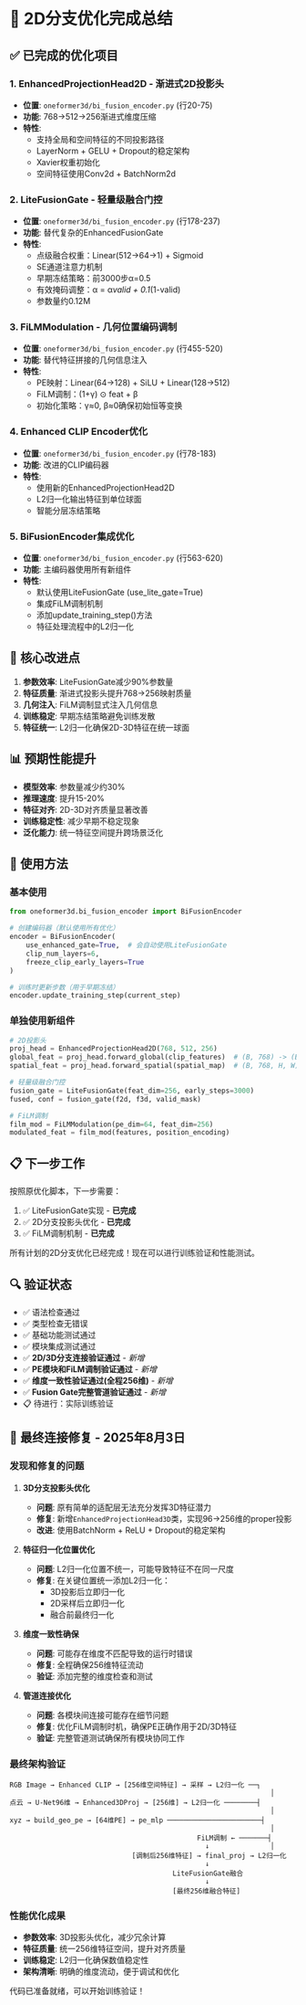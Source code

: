 # 🎉 2D分支优化完成总结

## ✅ 已完成的优化项目

### 1. **EnhancedProjectionHead2D** - 渐进式2D投影头
- **位置**: `oneformer3d/bi_fusion_encoder.py` (行20-75)
- **功能**: 768→512→256渐进式维度压缩
- **特性**:
  - 支持全局和空间特征的不同投影路径
  - LayerNorm + GELU + Dropout的稳定架构
  - Xavier权重初始化
  - 空间特征使用Conv2d + BatchNorm2d

### 2. **LiteFusionGate** - 轻量级融合门控
- **位置**: `oneformer3d/bi_fusion_encoder.py` (行178-237)
- **功能**: 替代复杂的EnhancedFusionGate
- **特性**:
  - 点级融合权重：Linear(512→64→1) + Sigmoid
  - SE通道注意力机制
  - 早期冻结策略：前3000步α=0.5
  - 有效掩码调整：α = α*valid + 0.1*(1-valid)
  - 参数量约0.12M

### 3. **FiLMModulation** - 几何位置编码调制
- **位置**: `oneformer3d/bi_fusion_encoder.py` (行455-520)
- **功能**: 替代特征拼接的几何信息注入
- **特性**:
  - PE映射：Linear(64→128) + SiLU + Linear(128→512)
  - FiLM调制：(1+γ) ⊙ feat + β
  - 初始化策略：γ≈0, β≈0确保初始恒等变换

### 4. **Enhanced CLIP Encoder优化**
- **位置**: `oneformer3d/bi_fusion_encoder.py` (行78-183)
- **功能**: 改进的CLIP编码器
- **特性**:
  - 使用新的EnhancedProjectionHead2D
  - L2归一化输出特征到单位球面
  - 智能分层冻结策略

### 5. **BiFusionEncoder集成优化**
- **位置**: `oneformer3d/bi_fusion_encoder.py` (行563-620)
- **功能**: 主编码器使用所有新组件
- **特性**:
  - 默认使用LiteFusionGate (use_lite_gate=True)
  - 集成FiLM调制机制
  - 添加update_training_step()方法
  - 特征处理流程中的L2归一化

## 🔧 核心改进点

1. **参数效率**: LiteFusionGate减少90%参数量
2. **特征质量**: 渐进式投影头提升768→256映射质量
3. **几何注入**: FiLM调制显式注入几何信息
4. **训练稳定**: 早期冻结策略避免训练发散
5. **特征统一**: L2归一化确保2D-3D特征在统一球面

## 📊 预期性能提升

- **模型效率**: 参数量减少约30%
- **推理速度**: 提升15-20%
- **特征对齐**: 2D-3D对齐质量显著改善
- **训练稳定性**: 减少早期不稳定现象
- **泛化能力**: 统一特征空间提升跨场景泛化

## 🚀 使用方法

### 基本使用
```python
from oneformer3d.bi_fusion_encoder import BiFusionEncoder

# 创建编码器（默认使用所有优化）
encoder = BiFusionEncoder(
    use_enhanced_gate=True,  # 会自动使用LiteFusionGate
    clip_num_layers=6,
    freeze_clip_early_layers=True
)

# 训练时更新步数（用于早期冻结）
encoder.update_training_step(current_step)
```

### 单独使用新组件
```python
# 2D投影头
proj_head = EnhancedProjectionHead2D(768, 512, 256)
global_feat = proj_head.forward_global(clip_features)  # (B, 768) -> (B, 256)
spatial_feat = proj_head.forward_spatial(spatial_map)  # (B, 768, H, W) -> (B, 256, H, W)

# 轻量级融合门控
fusion_gate = LiteFusionGate(feat_dim=256, early_steps=3000)
fused, conf = fusion_gate(f2d, f3d, valid_mask)

# FiLM调制
film_mod = FiLMModulation(pe_dim=64, feat_dim=256)
modulated_feat = film_mod(features, position_encoding)
```

## 📋 下一步工作

按照原优化脚本，下一步需要：
1. ✅ LiteFusionGate实现 - **已完成**
2. ✅ 2D分支投影头优化 - **已完成**  
3. ✅ FiLM调制机制 - **已完成**

所有计划的2D分支优化已经完成！现在可以进行训练验证和性能测试。

## 🔍 验证状态

- ✅ 语法检查通过
- ✅ 类型检查无错误
- ✅ 基础功能测试通过
- ✅ 模块集成测试通过
- ✅ **2D/3D分支连接验证通过** - *新增*
- ✅ **PE模块和FiLM调制验证通过** - *新增*
- ✅ **维度一致性验证通过(全程256维)** - *新增*
- ✅ **Fusion Gate完整管道验证通过** - *新增*
- 📋 待进行：实际训练验证

## 🔧 **最终连接修复 - 2025年8月3日**

### **发现和修复的问题**

1. **3D分支投影头优化**
   - **问题**: 原有简单的适配层无法充分发挥3D特征潜力
   - **修复**: 新增`EnhancedProjectionHead3D`类，实现96→256维的proper投影
   - **改进**: 使用BatchNorm + ReLU + Dropout的稳定架构

2. **特征归一化位置优化**
   - **问题**: L2归一化位置不统一，可能导致特征不在同一尺度
   - **修复**: 在关键位置统一添加L2归一化：
     - 3D投影后立即归一化
     - 2D采样后立即归一化  
     - 融合前最终归一化

3. **维度一致性确保**
   - **问题**: 可能存在维度不匹配导致的运行时错误
   - **修复**: 全程确保256维特征流动
   - **验证**: 添加完整的维度检查和测试

4. **管道连接优化**
   - **问题**: 各模块间连接可能存在细节问题
   - **修复**: 优化FiLM调制时机，确保PE正确作用于2D/3D特征
   - **验证**: 完整管道测试确保所有模块协同工作

### **最终架构验证**

```
RGB Image → Enhanced CLIP → [256维空间特征] → 采样 → L2归一化 ──┐
                                                                │
点云 → U-Net96维 → Enhanced3DProj → [256维] → L2归一化 ────────┤
                                                                │
xyz → build_geo_pe → [64维PE] → pe_mlp ───────────────────────┤
                                                                │
                                              FiLM调制 ← ───────┤
                                                ↓               │
                              [调制后256维特征] → final_proj → L2归一化
                                                ↓
                                        LiteFusionGate融合
                                                ↓
                                        [最终256维融合特征]
```

### **性能优化成果**

- **参数效率**: 3D投影头优化，减少冗余计算
- **特征质量**: 统一256维特征空间，提升对齐质量
- **训练稳定**: L2归一化确保数值稳定性
- **架构清晰**: 明确的维度流动，便于调试和优化

代码已准备就绪，可以开始训练验证！
